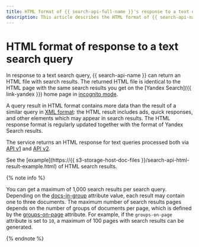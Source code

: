 ```yaml
---
title: HTML format of {{ search-api-full-name }}'s response to a text query
description: This article describes the HTML format of {{ search-api-name }}'s response to a text search query.
---
```


# HTML format of response to a text search query

In response to a text search query, {{ search-api-name }} can return an HTML file with search results. The returned HTML file is identical to the HTML page with the same search results you get on the [Yandex Search]({{ link-yandex }}) home page in [incognito mode](https://en.wikipedia.org/wiki/Private_browsing).

A query result in HTML format contains more data than the result of a similar query in [XML format](./response.md): the HTML result includes ads, quick responses, and other elements which may appear in search results. The HTML response format is regularly updated together with the format of Yandex Search results.

The service returns an HTML response for text queries processed both via [API v1](./index.md#api-v1) and [API v2](./index.md#api-v2).

See the [example](https://{{ s3-storage-host-doc-files }}/search-api-html-result-example.html) of HTML search results.

{% note info %}

You can get a maximum of 1,000 search results per search query. Depending on the [docs-in-group](post-request.md#post-docs-in-group) attribute value, each result may contain one to three documents. The maximum number of search results pages depends on the number of groups of documents per page, which is defined by the [groups-on-page](post-request.md#post-groups-on-page) attribute. For example, if the `groups-on-page` attribute is set to `10`, a maximum of 100 pages with search results can be generated.

{% endnote %}